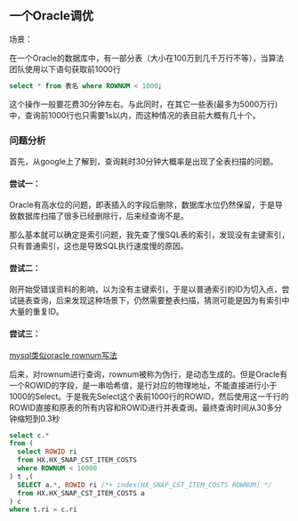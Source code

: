 ## 一个Oracle调优

场景：

在一个Oracle的数据库中，有一部分表（大小在100万到几千万行不等），当算法团队使用以下语句获取前1000行

```sql
select * from 表名 where ROWNUM < 1000;
```

这个操作一般要花费30分钟左右。与此同时，在其它一些表(最多为5000万行)中，查询前1000行也只需要1s以内，而这种情况的表目前大概有几十个。

### 问题分析

首先，从google上了解到，查询耗时30分钟大概率是出现了全表扫描的问题。

#### 尝试一：

Oracle有高水位的问题，即表插入的字段后删除，数据库水位仍然保留，于是导致数据库扫描了很多已经删除行，后来经查询不是。

那么基本就可以确定是索引问题，我先查了慢SQL表的索引，发现没有主键索引，只有普通索引，这也是导致SQL执行速度慢的原因。

#### 尝试二：

刚开始受错误资料的影响，以为没有主键索引，于是以普通索引的ID为切入点，尝试链表查询，后来发现这种场景下，仍然需要整表扫描，猜测可能是因为有索引中大量的重复ID。

#### 尝试三：

[mysql类似oracle rownum写法](https://www.cnblogs.com/mzq123/p/11470607.html) 

后来，对rownum进行查询，rownum被称为伪行，是动态生成的。但是Oracle有一个ROWID的字段，是一串哈希值，是行对应的物理地址，不能直接进行小于1000的Select。于是我先Select这个表前1000行的ROWID，然后使用这一千行的ROWID直接和原表的所有内容和ROWID进行并表查询。最终查询时间从30多分钟缩短到0.3秒

```sql
select c.*
from (
  select ROWID ri
  from HX.HX_SNAP_CST_ITEM_COSTS 
  where ROWNUM < 10000
) t ,(
  SELECT a.*, ROWID ri /*+ index(HX_SNAP_CST_ITEM_COSTS ROWNUM) */
  from HX.HX_SNAP_CST_ITEM_COSTS a
) c
where t.ri = c.ri
```

